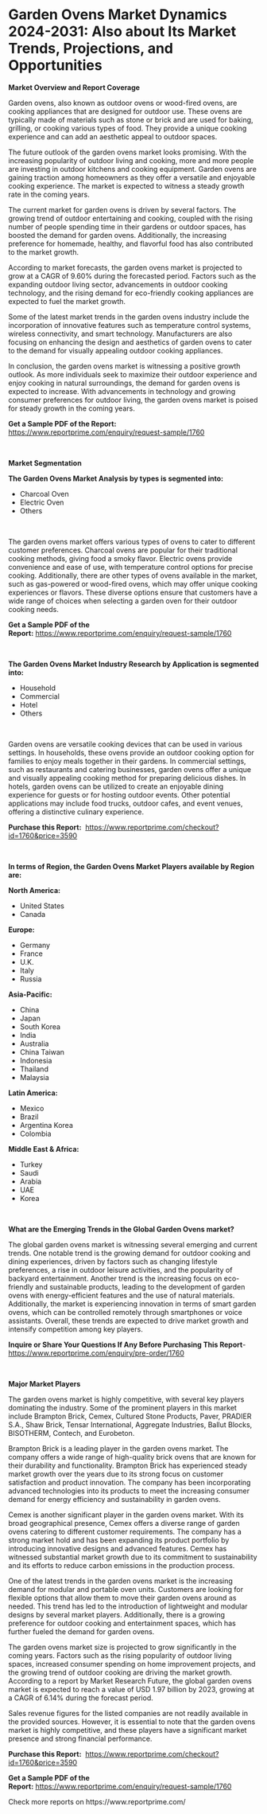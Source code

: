 <p><h1>Garden Ovens Market Dynamics 2024-2031: Also about Its Market Trends, Projections, and Opportunities</h1></p><p><strong>Market Overview and Report Coverage</strong></p>
<p><p>Garden ovens, also known as outdoor ovens or wood-fired ovens, are cooking appliances that are designed for outdoor use. These ovens are typically made of materials such as stone or brick and are used for baking, grilling, or cooking various types of food. They provide a unique cooking experience and can add an aesthetic appeal to outdoor spaces.</p><p>The future outlook of the garden ovens market looks promising. With the increasing popularity of outdoor living and cooking, more and more people are investing in outdoor kitchens and cooking equipment. Garden ovens are gaining traction among homeowners as they offer a versatile and enjoyable cooking experience. The market is expected to witness a steady growth rate in the coming years.</p><p>The current market for garden ovens is driven by several factors. The growing trend of outdoor entertaining and cooking, coupled with the rising number of people spending time in their gardens or outdoor spaces, has boosted the demand for garden ovens. Additionally, the increasing preference for homemade, healthy, and flavorful food has also contributed to the market growth.</p><p>According to market forecasts, the garden ovens market is projected to grow at a CAGR of 9.60% during the forecasted period. Factors such as the expanding outdoor living sector, advancements in outdoor cooking technology, and the rising demand for eco-friendly cooking appliances are expected to fuel the market growth.</p><p>Some of the latest market trends in the garden ovens industry include the incorporation of innovative features such as temperature control systems, wireless connectivity, and smart technology. Manufacturers are also focusing on enhancing the design and aesthetics of garden ovens to cater to the demand for visually appealing outdoor cooking appliances.</p><p>In conclusion, the garden ovens market is witnessing a positive growth outlook. As more individuals seek to maximize their outdoor experience and enjoy cooking in natural surroundings, the demand for garden ovens is expected to increase. With advancements in technology and growing consumer preferences for outdoor living, the garden ovens market is poised for steady growth in the coming years.</p></p>
<p><strong>Get a Sample PDF of the Report:</strong> <a href="https://www.reportprime.com/enquiry/request-sample/1760">https://www.reportprime.com/enquiry/request-sample/1760</a></p>
<p>&nbsp;</p>
<p><strong>Market Segmentation</strong></p>
<p><strong>The Garden Ovens Market Analysis by types is segmented into:</strong></p>
<p><ul><li>Charcoal Oven</li><li>Electric Oven</li><li>Others</li></ul></p>
<p>&nbsp;</p>
<p><p>The garden ovens market offers various types of ovens to cater to different customer preferences. Charcoal ovens are popular for their traditional cooking methods, giving food a smoky flavor. Electric ovens provide convenience and ease of use, with temperature control options for precise cooking. Additionally, there are other types of ovens available in the market, such as gas-powered or wood-fired ovens, which may offer unique cooking experiences or flavors. These diverse options ensure that customers have a wide range of choices when selecting a garden oven for their outdoor cooking needs.</p></p>
<p><strong>Get a Sample PDF of the Report:</strong>&nbsp;<a href="https://www.reportprime.com/enquiry/request-sample/1760">https://www.reportprime.com/enquiry/request-sample/1760</a></p>
<p>&nbsp;</p>
<p><strong>The Garden Ovens Market Industry Research by Application is segmented into:</strong></p>
<p><ul><li>Household</li><li>Commercial</li><li>Hotel</li><li>Others</li></ul></p>
<p>&nbsp;</p>
<p><p>Garden ovens are versatile cooking devices that can be used in various settings. In households, these ovens provide an outdoor cooking option for families to enjoy meals together in their gardens. In commercial settings, such as restaurants and catering businesses, garden ovens offer a unique and visually appealing cooking method for preparing delicious dishes. In hotels, garden ovens can be utilized to create an enjoyable dining experience for guests or for hosting outdoor events. Other potential applications may include food trucks, outdoor cafes, and event venues, offering a distinctive culinary experience.</p></p>
<p><strong>Purchase this Report:</strong>&nbsp; <a href="https://www.reportprime.com/checkout?id=1760&price=3590">https://www.reportprime.com/checkout?id=1760&price=3590</a></p>
<p>&nbsp;</p>
<p><strong>In terms of Region, the Garden Ovens Market Players available by Region are:</strong></p>
<p>
    <p> <strong> North America: </strong>
        <ul>
            <li>United States</li>
            <li>Canada</li>
        </ul>
        </p> 
    <p> <strong> Europe: </strong>
        <ul>
            <li>Germany</li>
            <li>France</li>
            <li>U.K.</li>
            <li>Italy</li>
            <li>Russia</li>
        </ul>
        </p> 
    <p> <strong> Asia-Pacific: </strong>
        <ul>
            <li>China</li>
            <li>Japan</li>
            <li>South Korea</li>
            <li>India</li>
            <li>Australia</li>
            <li>China Taiwan</li>
            <li>Indonesia</li>
            <li>Thailand</li>
            <li>Malaysia</li>
        </ul>
        </p> 
    <p> <strong> Latin America: </strong>
        <ul>
            <li>Mexico</li>
            <li>Brazil</li>
            <li>Argentina Korea</li>
            <li>Colombia</li>
        </ul>
        </p> 
    <p> <strong> Middle East & Africa: </strong>
        <ul>
            <li>Turkey</li>
            <li>Saudi</li>
            <li>Arabia</li>
            <li>UAE</li>
            <li>Korea</li>
        </ul>
    </p>
    </p>
<p>&nbsp;</p>
<p><strong>What are the Emerging Trends in the Global Garden Ovens market?</strong></p>
<p><p>The global garden ovens market is witnessing several emerging and current trends. One notable trend is the growing demand for outdoor cooking and dining experiences, driven by factors such as changing lifestyle preferences, a rise in outdoor leisure activities, and the popularity of backyard entertainment. Another trend is the increasing focus on eco-friendly and sustainable products, leading to the development of garden ovens with energy-efficient features and the use of natural materials. Additionally, the market is experiencing innovation in terms of smart garden ovens, which can be controlled remotely through smartphones or voice assistants. Overall, these trends are expected to drive market growth and intensify competition among key players.</p></p>
<p><strong>Inquire or Share Your Questions If Any Before Purchasing This Report</strong>- <a href="https://www.reportprime.com/enquiry/pre-order/1760">https://www.reportprime.com/enquiry/pre-order/1760</a></p>
<p>&nbsp;</p>
<p><strong>Major Market Players</strong></p>
<p><p>The garden ovens market is highly competitive, with several key players dominating the industry. Some of the prominent players in this market include Brampton Brick, Cemex, Cultured Stone Products, Paver, PRADIER S.A., Shaw Brick, Tensar International, Aggregate Industries, Ballut Blocks, BISOTHERM, Contech, and Eurobeton. </p><p>Brampton Brick is a leading player in the garden ovens market. The company offers a wide range of high-quality brick ovens that are known for their durability and functionality. Brampton Brick has experienced steady market growth over the years due to its strong focus on customer satisfaction and product innovation. The company has been incorporating advanced technologies into its products to meet the increasing consumer demand for energy efficiency and sustainability in garden ovens.</p><p>Cemex is another significant player in the garden ovens market. With its broad geographical presence, Cemex offers a diverse range of garden ovens catering to different customer requirements. The company has a strong market hold and has been expanding its product portfolio by introducing innovative designs and advanced features. Cemex has witnessed substantial market growth due to its commitment to sustainability and its efforts to reduce carbon emissions in the production process.</p><p>One of the latest trends in the garden ovens market is the increasing demand for modular and portable oven units. Customers are looking for flexible options that allow them to move their garden ovens around as needed. This trend has led to the introduction of lightweight and modular designs by several market players. Additionally, there is a growing preference for outdoor cooking and entertainment spaces, which has further fueled the demand for garden ovens.</p><p>The garden ovens market size is projected to grow significantly in the coming years. Factors such as the rising popularity of outdoor living spaces, increased consumer spending on home improvement projects, and the growing trend of outdoor cooking are driving the market growth. According to a report by Market Research Future, the global garden ovens market is expected to reach a value of USD 1.97 billion by 2023, growing at a CAGR of 6.14% during the forecast period.</p><p>Sales revenue figures for the listed companies are not readily available in the provided sources. However, it is essential to note that the garden ovens market is highly competitive, and these players have a significant market presence and strong financial performance.</p></p>
<p><strong>Purchase this Report:</strong>&nbsp;&nbsp;<a href="https://www.reportprime.com/checkout?id=1760&price=3590">https://www.reportprime.com/checkout?id=1760&price=3590</a></p>
<p></p>
<p><strong>Get a Sample PDF of the Report:</strong>&nbsp;<a href="https://www.reportprime.com/enquiry/request-sample/1760">https://www.reportprime.com/enquiry/request-sample/1760</a></p>
<p>Check more reports on https://www.reportprime.com/</p>